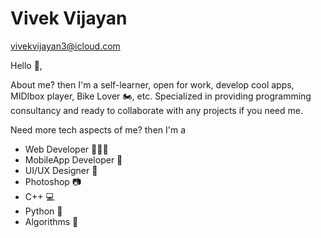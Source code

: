 # Vivek Vijayan
vivekvijayan3@icloud.com

Hello 👋,

About me? then I'm a self-learner, open for work, develop cool apps, MIDIbox player, Bike Lover 🏍, etc. 
Specialized in providing programming consultancy and ready to collaborate with any projects if you need me.

Need more tech aspects of me? then I'm a
  * Web Developer 👨🏻‍💻
  * MobileApp Developer 📱 
  * UI/UX Designer 🎨
  * Photoshop 📷 
  * C++ 💻
  * Python 🐍 
  * Algorithms 🖖 
